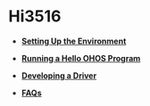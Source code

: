# Hi3516<a name="EN-US_TOPIC_0000001128470852"></a>

-   **[Setting Up the Environment](setting-up-the-environment-2.md)**  

-   **[Running a Hello OHOS Program](running-a-hello-ohos-program.md)**  

-   **[Developing a Driver](developing-a-driver.md)**  

-   **[FAQs](faqs-3.md)**  


